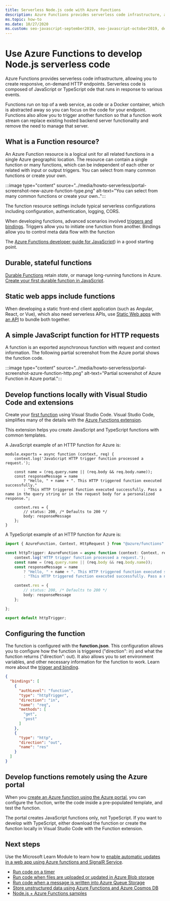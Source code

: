 ```yaml
---
title: Serverless Node.js code with Azure Functions
description: Azure Functions provides serverless code infrastructure, allowing you to create responsive, on-demand HTTP endpoints.
ms.topic: how-to
ms.date: 10/27/2020
ms.custom: seo-javascript-september2019, seo-javascript-october2019, devx-track-js
---
```


# Use Azure Functions to develop Node.js serverless code

Azure Functions provides serverless code infrastructure, allowing you to create responsive, on-demand HTTP endpoints. Serverless code is composed of JavaScript or TypeScript ode that  runs in response to various events. 

Functions run on top of a web service, as code or a Docker container, which is abstracted away so you can focus on the code for your endpoint. Functions also allow you to trigger another function so that a function work stream can replace existing hosted backend server functionality and remove the need to manage that server. 

## What is a Function resource?

An Azure Function resource is a logical unit for all related functions in a single Azure geographic location. The resource can contain a single function or many functions, which can be independent of each other or related with input or output triggers. You can select from many common functions or create your own.

:::image type="content" source="../media/howto-serverless/portal-screenshot-new-azure-function-type.png" alt-text="You can select from many common functions or create your own..":::

The function resource settings include typical serverless configurations including configuration, authentication, logging, CORS.  

When developing functions, advanced scenarios involved [triggers and bindings]((/azure/azure-functions/functions-triggers-bindings)). Triggers allow you to initiate one function from another. Bindings allow you to control meta data flow with the function

The [Azure Functions developer guide for JavaScript](/azure/azure-functions/functions-reference-node)) in a good starting point. 

## Durable, stateful functions 

[Durable Functions](/azure/azure-functions/durable/durable-functions-overview) retain *state*, or manage long-running functions in Azure. [Create your first durable function in JavaScript](/azure/azure-functions/durable/quickstart-js-vscode).

## Static web apps include functions 

When developing a static front-end client application (such as Angular, React, or Vue), which also need serverless APIs, use [Static Web apps](/azure/static-web-apps/getting-started?tabs=react) with [an API](/azure/static-web-apps/add-api) to bundle both together. 

## A simple JavaScript function for HTTP requests

A function is an exported asynchronous function with request and context information. The following partial screenshot from the Azure portal shows the function code. 

:::image type="content" source="../media/howto-serverless/portal-screenshot-azure-function-http.png" alt-text="Partial screenshot of Azure Function in Azure portal.":::

## Develop functions locally with Visual Studio Code and extensions

Create your [first function](/azure/azure-functions/functions-create-first-function-vs-code) using Visual Studio Code. Visual Studio Code, simplifies many of the details with the [Azure Functions extension](https://marketplace.visualstudio.com/items?itemName=ms-azuretools.vscode-azurefunctions).

This extension helps you create JavaScript and TypeScript functions with common templates. 

A JavaScript example of an HTTP function for Azure is: 

```nodejs
module.exports = async function (context, req) {
    context.log('JavaScript HTTP trigger function processed a request.');

    const name = (req.query.name || (req.body && req.body.name));
    const responseMessage = name
        ? "Hello, " + name + ". This HTTP triggered function executed successfully."
        : "This HTTP triggered function executed successfully. Pass a name in the query string or in the request body for a personalized response.";

    context.res = {
        // status: 200, /* Defaults to 200 */
        body: responseMessage
    };
}
```

A TypeScript example of an HTTP function for Azure is: 

```typescript
import { AzureFunction, Context, HttpRequest } from "@azure/functions"

const httpTrigger: AzureFunction = async function (context: Context, req: HttpRequest): Promise<void> {
    context.log('HTTP trigger function processed a request.');
    const name = (req.query.name || (req.body && req.body.name));
    const responseMessage = name
        ? "Hello, " + name + ". This HTTP triggered function executed successfully."
        : "This HTTP triggered function executed successfully. Pass a name in the query string or in the request body for a personalized response.";

    context.res = {
        // status: 200, /* Defaults to 200 */
        body: responseMessage
    };

};

export default httpTrigger;
```

## Configuring the function

The function is configured with the **function.json**. This configuration allows you to configure how the function is triggered ("direction": in) and what the function returns ("direction": out). It also allows you to set environment variables, and other necessary information for the function to work. Learn more about the [trigger and binding](/azure/azure-functions/functions-triggers-bindings?tabs=javascript). 

```json
{
  "bindings": [
    {
      "authLevel": "function",
      "type": "httpTrigger",
      "direction": "in",
      "name": "req",
      "methods": [
        "get",
        "post"
      ]
    },
    {
      "type": "http",
      "direction": "out",
      "name": "res"
    }
  ]
}
```

## Develop functions remotely using the Azure portal

When you [create an Azure function using the Azure portal](https://ms.portal.azure.com/#create/Microsoft.FunctionApp), you can configure the function, write the code inside a pre-populated template, and test the function. 

The portal creates JavaScript functions only, not TypeScript. If you want to develop with TypeScript, either download the function or create the function locally in Visual Studio Code with the Function extension. 

## Next steps

Use the Microsoft Learn Module to learn how to [enable automatic updates in a web app using Azure functions and SignalR Service](/learn/modules/automatic-update-of-a-webapp-using-azure-functions-and-signalr/).

* [Run code on a timer](/azure/azure-functions/functions-create-scheduled-function)
* [Run code when files are uploaded or updated in Azure Blob storage](/azure/storage/blobs/storage-upload-process-images?tabs=nodejsv10)
* [Run code when a message is written into Azure Queue Storage](/azure/azure-functions/functions-create-storage-queue-triggered-function)
* [Store unstructured data using Azure Functions and Azure Cosmos DB](/azure/azure-functions/functions-integrate-store-unstructured-data-cosmosdb?tabs=javascript)
* [Node.js + Azure Functions samples](/samples/browse/?languages=javascript%2Cnodejs&products=azure-functions)
